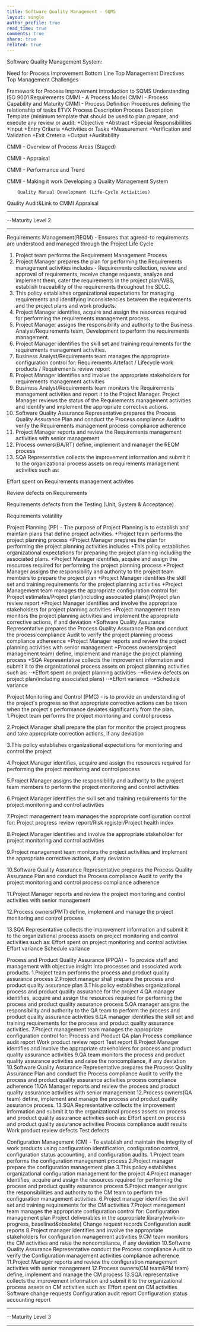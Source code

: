```yaml
---
title: Software Quality Management - SQMS
layout: single
author_profile: true
read_time: true
comments: true
share: true
related: true
---
```


Software Quality Management System:

Need for Process Improvement
			Bottom Line
			Top Management Directives
			Top Management Challenges
			
Framework for Process Improvement
Introduction to SQMS
Understanding ISO 9001 Requirements
CMMI - A Process Model
CMMI - Process Capability and Maturity
CMMI - Process Definition
			Procedures defining the relationship of tasks
			ETVX Process Description
			Process Description Template (minimum template that should be used to plan prepare, and execute any review or audit:
	+Objective
	+Abstract
	+Special Responsibilities
	+Input
	+Entry Criteria
	+Activities or Tasks
	+Measurement
	+Verification and Validation
	+Exit Creteria
	+Output
	+Auditability
	
CMMI - Overview of Process Areas (Staged)

CMMI - Appraisal

CMMI - Performance and Trend

CMMI - Making it work
		Developing a Quality Management System

		Quality Manual Development (Life-Cycle Activities)

Qaulity Audit&Link to CMMI Appraisal

----------------------------------------------------------------

--Maturity Level 2

----------------------------------------------------------------
Requirements Management(REQM) - Ensures that agreed-to requirements are understood and managed through the Project Life Cycle
1. Project team performs the Requirement Management Process
2. Project Manager prepares the plan for performing the Requirements management activities includes - Requirements collection, review and approval of requirements, receive change requests, analyze and implement them, cater the requirements in the project plan/WBS, establish traceability of the requirements throughout the SDLC.
3. This policy establishes organizational expectations for managing requirements and identifying inconsistencies between the requirements and the project plans and work products.
4. Project Manager identifies, acquire and assign the resources required for performing the requirements management process.
5. Project Manager assigns the responsibility and authority to the Business Analyst/Requirements team, Development to perform the requirements management.
6. Project Manager identifies the skill set and training requirements for the requirements management activities.
7. Business Analyst/Requirements team manages the appropriate configuration control for: Requirements Artefact / Lifecycle work products / Requirements review report
8. Project Manager identifies and involve the appropriate stakeholders for requirements management activities
9. Business Analyst/Requirements team monitors the Requirements management activities and report it to the Project Manager. Project Manager reviews the status of the Requirements management activities and identify and implement the appropriate corrective actions.
10. Software Quality Assurance Representative prepares the Process Quality Assurance Plan and conduct the Process compliance Audit to verify the Requirements management process compliance adherence
11. Project Manager reports and review the Requirements management activities with senior management
12. Process owners(BA/RT) define, implement and manager the REQM process
13. SQA Representative collects the improvement information and submit it to the organizational process assets on requirements management activities such as:

Effort spent on Requirements management activites

Review defects on Requirements

Requirements defects from the Testing (Unit, System & Acceptance)

Requirements volatility

Project Planning (PP) - The purpose of Project Planning is to establish and maintain plans that define project activities.
+Project team performs the project planning process
+Project Manager prepares the plan for performing the project planning activities includes
+This policy establishes organizational expectations for preparing the project planning including the associated plans.
+Project Manager identifies, acquire and assign the resources required for performing the project planning process
+Project Manager assigns the responsibility and authority to the project team members to prepare the project plan
+Project Manager identifies the skill set and training requirements for the project planning activities
+Project Management team manages the appropriate configuration control for: Project estimates/Project plan(including associated plans)/Project plan review report
+Project Manager identifies and involve the appropriate stakeholders for project planning activities
+Project management team monitors the project planning activities and implement the appropriate corrective actions, if and deviation
+Software Quality Assurance Representative prepares the Process Quality Assurance Plan and conduct the process compliance Audit to verify the project planning process compliance adhereence
+Project Manager reports and review the project planning activities with senior management
+Process owners(project management team) define, implement and manage the project planning process
+SQA Representative collects the improvement information and submit it to the organizational process assets on project planning activities such as:
⋅⋅*Effort spent on project planning activities
⋅⋅*Review defects on project plan(including associated plans)
⋅⋅*Effort variance
⋅⋅*Schedule variance
	
Project Monitoring and Control (PMC) - is to provide an understanding of the project's progress so that appropriate corrective actions can be taken when the project's performance deviates significantly from the plan.
1.Project team performs the project monitoring and control process

2.Project Manager shall prepare the plan for monitor the project progress and take appropriate correction actions, if any deviation

3.This policy establishes organizational expectations for monitoring and control the project

4.Project Manager identifies, acquire and assign the resources required for performing the project monitoring and control process

5.Project Manager assigns the responsibility and authority to the project team members to perform the project monitoring and control activities

6.Project Manager identifies the skill set and training requirements for the project monitoring and control activities

7.Project management team manages the appropriate configuration control for: Project progress review report/Risk register/Project health index

8.Project Manager identifies and involve the appropriate stakeholder for project monitoring and control activities

9.Project management team monitors the project activities and implement the appropriate corrective actions, if any deviation

10.Software Quality Assurance Representative prepares the Process Quality Assurance Plan and conduct the Process compliance Audit to verify the project monitoring and control process compliance adherence

11.Project Manager reports and review the project monitoring and control activities with senior management

12.Process owners(PMT) define, implement and manage the project monitoring and control process

13.SQA Representative collects the improvement information and submit it to the organizational process assets on project monitoring and control activities such as:
Effort spent on project monitoring and control activities
Effort variance
Schedule variance

Process and Product Quality Assurance (PPQA) - To provide staff and management with objective insight into processes and associated work products.
1.Project team performs the process and product quality assurance process
2.Project manager shall prepare the process and product quality assurance plan
3.This policy establishes organizational process and product quality assurance for the project
4.QA manager identifies, acquire and assign the resources required for performing the process and product quality assurance process
5.QA manager assigns the responsibility and authority to the QA team to perform the process and product quality assurance activities
6.QA manager identifies the skill set and training requirements for the process and product quality assurance activities.
7.Project management team manages the appropriate configuration control for:
Process and Product QA plan
Process compliance audit report
Work product review report
Test report
8.Project Manager identifies and involve the appropriate stakeholders for process and product quality assurance activities
9.QA team monitors the process and product quality assurance activities and raise the noncompliance, if any deviation
10.Software Quality Assurance Representative prepares the Process Quality Assurance Plan and conduct the Process compliance Audit to verify the process and product quality assurance activities process compliance adherence
11.QA Manager reports and review the process and product quality assurance activities with senior management
12.Process owners(QA team) define, implement and manage the process and product quality assurance process.
13.SQA Representative collects the improvement information and submit it to the organizational process assets on process and product quality assurance activities such as:
Effort spent on process and product quality assurance activities
Process compliance audit results
Work product review defects
Test defects

Configuration Management (CM) - To establish and maintain the integrity of work products using configuration identification, configuration control, configuration status accounting, and configuration audits.
1.Project team performs the configuration management process
2.Project manager prepare the configuration management plan
3.This policy establishes organizational configuration management for the project
4.Project manager identifies, acquire and assign the resources required for performing the process and product quality assurance process
5.Project manger assigns the responsibilities and authority to the CM team to perform the configuration management activities.
6.Project manager identifies the skill set and training requirements for the CM activities
7.Project management team manages the appropriate configuration control for:
Configuration management plan
Project deliverables in the appropriate library(work-in-progress, baselined&obsolete)
Change request records
Configuration audit reports
8.Project manager identifies and involve the appropriate stakeholders for configuration management activities
9.CM team monitors the CM activities and raise the noncompliance, if any deviation
10.Software Quality Assurance Representative conduct the Process compliance Audit to verify the Configuration management activities compliance adherence
11.Project Manager reports and review the configuration management activities with senior management
12.Process owners(CM team&PM team) define, implement and manage the CM process
13.SQA representative collects the improvement information and submit it to the organizational process assets on CM activities such as:
Effort spent on CM activities
Software change requests
Configuration audit report
Configuration status accounting report

----------------------------------------------------------------

--Maturity Level 3

----------------------------------------------------------------